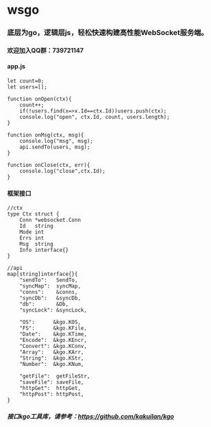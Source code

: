 # wsgo

### 底层为go，逻辑层js，轻松快速构建高性能WebSocket服务端。

#### 欢迎加入QQ群：739721147

#### app.js
```
let count=0;
let users=[];

function onOpen(ctx){
	count++;
	if(!users.find(x=>x.Id==ctx.Id))users.push(ctx);
	console.log("open", ctx.Id, count, users.length);
}

function onMsg(ctx, msg){
	console.log("msg", msg);
	api.sendTo(users, msg);
}

function onClose(ctx, err){
	console.log("close",ctx.Id);
}
```

#### 框架接口
```
//ctx
type Ctx struct {
	Conn *websocket.Conn
	Id   string
	Mode int
	Errs int
	Msg  string
	Info interface{}
}

//api
map[string]interface{}{
	"sendTo":   SendTo,
	"syncMap":  syncMap,
	"conns":    &conns,
	"syncDb":   &syncDb,
	"db":       &Db,
	"syncLock": &syncLock,

	"OS":      &kgo.KOS,
	"FS":      &kgo.KFile,
	"Date":    &kgo.KTime,
	"Encode":  &kgo.KEncr,
	"Convert": &kgo.KConv,
	"Array":   &kgo.KArr,
	"String":  &kgo.KStr,
	"Number":  &kgo.KNum,

	"getFile":  getFileStr,
	"saveFile": saveFile,
	"httpGet":  httpGet,
	"httpPost": httpPost,
}
```
##### 接口kgo工具库，请参考：https://github.com/kakuilan/kgo
